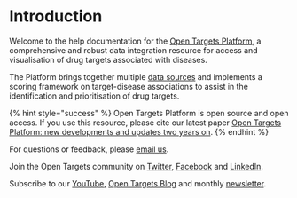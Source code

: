 # Introduction

Welcome to the help documentation for the [Open Targets Platform](https://www.targetvalidation.org), a comprehensive and robust data integration resource for access and visualisation of drug targets associated with diseases. 

The Platform brings together multiple [data sources](https://docs.targetvalidation.org/data-sources/data-sources) and implements a scoring framework on target-disease associations to assist in the identification and prioritisation of drug targets.

{% hint style="success" %}
Open Targets Platform is open source and open access. If you use this resource, please cite our latest paper [Open Targets Platform: new developments and updates two years on](https://academic.oup.com/nar/advance-article/doi/10.1093/nar/gky1133/5193331).
{% endhint %}

For questions or feedback, please [email us](mailto:support@targetvalidation.org).

Join the Open Targets community on [Twitter](https://twitter.com/targetvalidate), [Facebook](https://www.facebook.com/OpenTargets) and [LinkedIn](https://www.linkedin.com/company/open-targets).

Subscribe to our [YouTube](https://www.youtube.com/channel/UCLMrondxbT0DIGx5nGOSYOQ), [Open Targets Blog](http://blog.opentargets.org/#subscribe) and monthly [newsletter](http://eepurl.com/c-NsBb).

